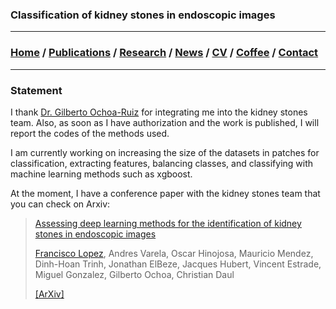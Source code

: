### Classification of kidney stones in endoscopic images
---

###  [Home](/index) / [Publications](/publications) / [Research](/research) / [News](/news) / [CV](/brief_cv) / [Coffee](/coffee) / [Contact](/contact)
---


### Statement

I thank [Dr. Gilberto Ochoa-Ruiz](https://gda.itesm.mx/faculty/en/professors/gilberto-ochoa-ruiz) for integrating me into the kidney stones team. Also, as soon as I have authorization and the work is published, I will report the codes of the methods used.

 I am currently working on increasing the size of the datasets in patches for classification, extracting features, balancing classes, and classifying with machine learning methods such as xgboost. 


At the moment, I have a conference paper with the kidney stones team that you can check on Arxiv:

> [Assessing deep learning methods for the identification of kidney stones in endoscopic images](https://arxiv.org/abs/2103.01146)
>
> [Francisco Lopez](https://scholar.google.es/citations?user=IlG06bYAAAAJ&hl=es), Andres Varela, Oscar Hinojosa, Mauricio Mendez, Dinh-Hoan Trinh, Jonathan ElBeze, Jacques Hubert, Vincent Estrade, Miguel Gonzalez, Gilberto Ochoa, Christian Daul
>
> [[ArXiv]](https://arxiv.org/abs/2103.01146)
